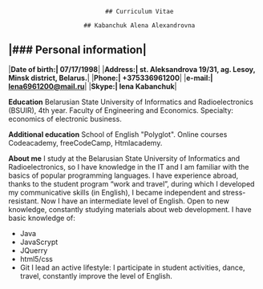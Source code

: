                                ## Curriculum Vitae

                         ## Kabanchuk Alena Alexandrovna
|### Personal information|
----------------------------
|**Date of birth:| 07/17/1998**|
|**Address:| st. Aleksandrova 19/31, ag. Lesoy, Minsk district, Belarus.**|
|**Phone:| +375336961200**|
|**e-mail:| lena6961200@mail.ru**|
|**Skype:| lena Kabanchuk**|

**Education**
 Belarusian State University of Informatics and Radioelectronics (BSUIR), 4th year.
Faculty of Engineering and Economics.
Specialty: economics of electronic business.

**Additional education**
School of English "Polyglot".
Online courses Codeacademy, freeCodeCamp, Htmlacademy.

**About me**
I study at the Belarusian State University of Informatics and Radioelectronics, so I have knowledge in the IT and I am familiar with the basics of popular programming languages. I have experience abroad, thanks to the student program “work and travel”, during which I developed my communicative skills (in English), I became independent and stress-resistant. Now I have an intermediate level of English. Open to new knowledge, constantly studying materials about web development.
I have basic knowledge of:
* Java
* JavaScrypt
* JQuerry
* html5/css
* Git
I lead an active lifestyle: I participate in student activities, dance, travel, constantly improve the level of English.

